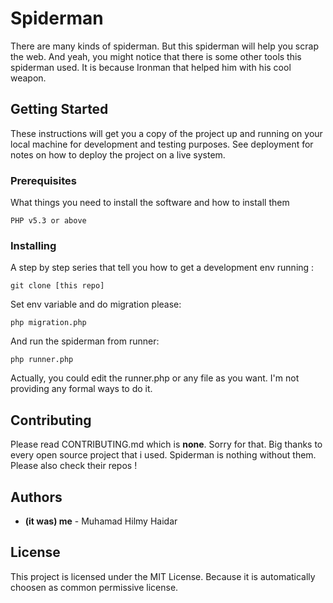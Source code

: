 # Spiderman

There are many kinds of spiderman. But this spiderman will help you scrap the web. And yeah, you might notice that there is some other tools this spiderman used. It is because Ironman that helped him with his cool weapon.

## Getting Started

These instructions will get you a copy of the project up and running on your local machine for development and testing purposes. See deployment for notes on how to deploy the project on a live system.

### Prerequisites

What things you need to install the software and how to install them

```
PHP v5.3 or above
```

### Installing

A step by step series that tell you how to get a development env running :

```
git clone [this repo]
```

Set env variable and do migration please:

```
php migration.php
```

And run the spiderman from runner:

```
php runner.php
```

Actually, you could edit the runner.php or any file as you want. I'm not providing any formal ways to do it.

## Contributing

Please read CONTRIBUTING.md which is **none**. Sorry for that. Big thanks to every open source project that i used. Spiderman is nothing without them. Please also check their repos !

## Authors

- **(it was) me** - Muhamad Hilmy Haidar

## License

This project is licensed under the MIT License. Because it is automatically choosen as common permissive license.
